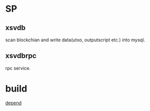 # SP

## xsvdb
scan blockchian and write data(utxo, outputscript etc.) into mysql.

## xsvdbrpc
rpc service.

# build
[depend](https://github.com/SimbaBlock/sp/blob/master/build.md)


